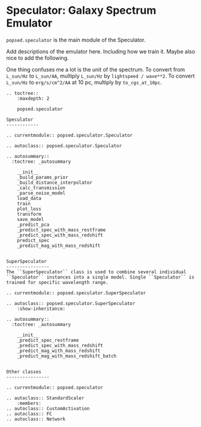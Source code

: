 # Speculator: Galaxy Spectrum Emulator

`popsed.speculator` is the main module of the Speculator.

Add descriptions of the emulator here. Including how we train it. 
Maybe also nice to add the following.

One thing confuses me a lot is the unit of the spectrum. To convert from ``L_sun/Hz`` to ``L_sun/AA``, multiply ``L_sun/Hz`` by ``lightspeed / wave**2``.
To convert ``L_sun/Hz`` to ``erg/s/cm^2/AA`` at 10 pc, multiply by ``to_cgs_at_10pc``.


```{eval-rst}
.. toctree::
    :maxdepth: 2

    popsed.speculator

Speculator
------------

.. currentmodule:: popsed.speculator.Speculator

.. autoclass:: popsed.speculator.Speculator

.. autosummary::
  :toctree: _autosummary

    __init__
    _build_params_prior
    _build_distance_interpolator
    _calc_transmission
    _parse_noise_model
    load_data
    train
    plot_loss
    transform
    save_model
    _predict_pca
    _predict_spec_with_mass_restframe
    _predict_spec_with_mass_redshift
    predict_spec
    _predict_mag_with_mass_redshift


SuperSpeculator
----------------
The ``SuperSpeculator`` class is used to combine several individual ``Speculator`` instances into a single model. Single ``Speculator`` is trained for specific wavelength range.

.. currentmodule:: popsed.speculator.SuperSpeculator

.. autoclass:: popsed.speculator.SuperSpeculator
    :show-inheritance:

.. autosummary::
  :toctree: _autosummary

    __init__
    _predict_spec_restframe
    _predict_spec_with_mass_redshift
    _predict_mag_with_mass_redshift
    _predict_mag_with_mass_redshift_batch


Other classes
----------------

.. currentmodule:: popsed.speculator

.. autoclass:: StandardScaler
    :members:
.. autoclass:: CustomActivation
.. autoclass:: FC
.. autoclass:: Network
```